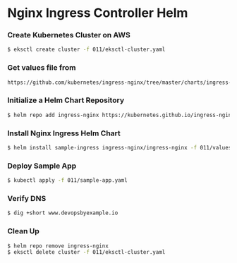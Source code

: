 # Nginx Ingress Controller Helm

### Create Kubernetes Cluster on AWS
```bash
$ eksctl create cluster -f 011/eksctl-cluster.yaml
```

### Get values file from
```bash
https://github.com/kubernetes/ingress-nginx/tree/master/charts/ingress-nginx
```
### Initialize a Helm Chart Repository

```bash
$ helm repo add ingress-nginx https://kubernetes.github.io/ingress-nginx
```

### Install Nginx Ingress Helm Chart
```bash
$ helm install sample-ingress ingress-nginx/ingress-nginx -f 011/values.yaml
```

### Deploy Sample App
```bash
$ kubectl apply -f 011/sample-app.yaml
```

### Verify DNS
```bash
$ dig +short www.devopsbyexample.io
```

### Clean Up
```bash
$ helm repo remove ingress-nginx
$ eksctl delete cluster -f 011/eksctl-cluster.yaml
```